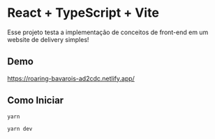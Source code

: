 # React + TypeScript + Vite

Esse projeto testa a implementação de conceitos de front-end em um website de delivery simples!

## Demo

https://roaring-bavarois-ad2cdc.netlify.app/


## Como Iniciar

```yarn```

```yarn dev```
